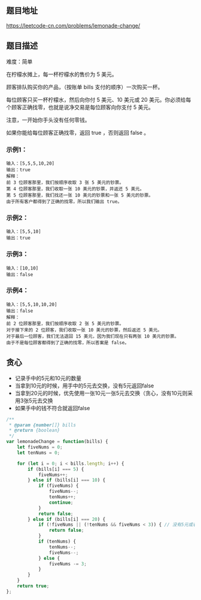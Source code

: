 ## 题目地址

https://leetcode-cn.com/problems/lemonade-change/

## 题目描述

难度：简单

在柠檬水摊上，每一杯柠檬水的售价为 5 美元。

顾客排队购买你的产品，（按账单 bills 支付的顺序）一次购买一杯。

每位顾客只买一杯柠檬水，然后向你付 5 美元、10 美元或 20 美元。你必须给每个顾客正确找零，也就是说净交易是每位顾客向你支付 5 美元。

注意，一开始你手头没有任何零钱。

如果你能给每位顾客正确找零，返回 true ，否则返回 false 。

### 示例1：

```
输入：[5,5,5,10,20]
输出：true
解释：
前 3 位顾客那里，我们按顺序收取 3 张 5 美元的钞票。
第 4 位顾客那里，我们收取一张 10 美元的钞票，并返还 5 美元。
第 5 位顾客那里，我们找还一张 10 美元的钞票和一张 5 美元的钞票。
由于所有客户都得到了正确的找零，所以我们输出 true。
```

### 示例2：

```
输入：[5,5,10]
输出：true
```

### 示例3：

```
输入：[10,10]
输出：false
```

### 示例4：

```
输入：[5,5,10,10,20]
输出：false
解释：
前 2 位顾客那里，我们按顺序收取 2 张 5 美元的钞票。
对于接下来的 2 位顾客，我们收取一张 10 美元的钞票，然后返还 5 美元。
对于最后一位顾客，我们无法退回 15 美元，因为我们现在只有两张 10 美元的钞票。
由于不是每位顾客都得到了正确的找零，所以答案是 false。
```

## 贪心

- 记录手中的5元和10元的数量
- 当拿到10元的时候，用手中的5元去交换，没有5元返回false
- 当拿到20元的时候，优先使用一张10元一张5元去交换（贪心，没有10元则采用3张5元去交换
- 如果手中的钱不符合就返回false


```js
/**
 * @param {number[]} bills
 * @return {boolean}
 */
var lemonadeChange = function(bills) {
    let fiveNums = 0;
    let tenNums = 0;

    for (let i = 0; i < bills.length; i++) {
        if (bills[i] === 5) {
            fiveNums++;
        } else if (bills[i] === 10) {
            if (fiveNums) {
                fiveNums--;
                tenNums++;
                continue;
            }
            return false;
        } else if (bills[i] === 20) {
            if (!fiveNums || (!tenNums && fiveNums < 3)) { // 没有5元或者有5元但是没有10元且五元数量小于3
                return false;
            }
            if (tenNums) {
                tenNums--;
                fiveNums--;
            } else {
                fiveNums -= 3;
            }
        }
    }
    return true;
};
```